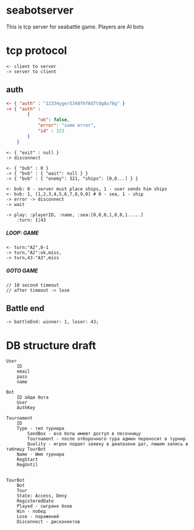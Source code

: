# seabotserver

This is tcp server for seabattle game. Players are AI bots


# tcp protocol
```
<- client to server
-> server to client
```
## auth
```json
<- { "auth" : "12334yger5348fhf8d7tdg8s76g" }
-> { "auth" : 
		{ 
			"ok": false, 
			"error": "some error",
			"id" : 123  
		}
	}
```
```
<- { "exit" : null }
-> disconnect
```

```
<- { "bvb" : 0 }
-> { "bvb" : { "wait": null } }
-> { "bvb" : { "enemy": 321, "ships": [0,0...] } }

<- bvb: 0 - server must place ships, 1 - user sends him ships
<- bvb: 1, [1,2,3,4,5,6,7,8,9,0] # 0 - sea, 1 - ship
-> error -> disconnect
-> wait
```
```
-> play: :playerID, :name, :sea:[0,0,0,1,0,0,1.....] 
	:turn: 1|43
```
##### LOOP: GAME
```
<- turn:"A2",0-1
-> turn,"A2":ok,miss,
-> turn,43-"A3",miss
```
##### GOTO GAME
```
// 10 second timeout
// after timeout -> lose
```
## Battle end
```
-> battleEnd: winner: 1, loser: 43;
```
# DB structure draft
```
User
	ID
	email
	pass
	name
	
Bot
	ID айди бота
	User
	AuthKey
	
Tournament
	ID
	Type - тип турнира
		SandBox - все боты имеют доступ в песочницу
		Tournament - после отборочного тура админ переносит в турнир
		Quality - игрок подает заявку в диапазоне дат, пишем запись в таблицу TourBot
	Name - Имя турнира
	RegStart
	RegUntil


TourBot
	Bot
	Tour
	State: Access, Deny
	RegisteredDate
	Played - сыграно боев
	Win - побед
	Lose - поражений
	Disconnect - дисконектов


```